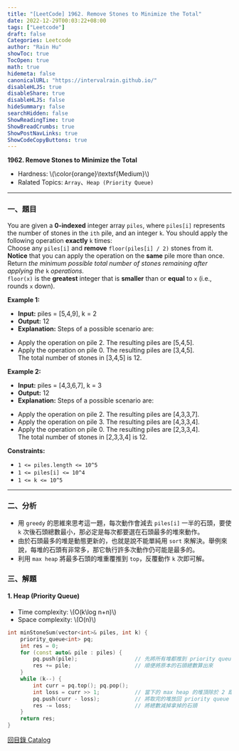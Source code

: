 ```yaml
---
title: "[LeetCode] 1962. Remove Stones to Minimize the Total"
date: 2022-12-29T00:03:22+08:00
tags: ["Leetcode"]
draft: false
Categories: Leetcode
author: "Rain Hu"
showToc: true
TocOpen: true
math: true
hidemeta: false
canonicalURL: "https://intervalrain.github.io/"
disableHLJS: true
disableShare: true
disableHLJS: false
hideSummary: false
searchHidden: false
ShowReadingTime: true
ShowBreadCrumbs: true
ShowPostNavLinks: true
ShowCodeCopyButtons: true
---
```

**1962. Remove Stones to Minimize the Total**
+ Hardness: \\(\color{orange}\textsf{Medium}\\)
+ Ralated Topics: `Array`、`Heap (Priority Queue)`

---
### 一、題目
You are given a **0-indexed** integer array `piles`, where `piles[i]` represents the number of stones in the `ith` pile, and an integer `k`. You should apply the following operation **exactly** `k` times:  
Choose any `piles[i]` and **remove** `floor(piles[i] / 2)` stones from it.
**Notice** that you can apply the operation on the **same** pile more than once.  
Return *the minimum possible total number of stones remaining after applying the* `k` *operations.*  
`floor(x)` is the **greatest** integer that is **smaller** than or **equal** to `x` (i.e., rounds `x` down).

**Example 1:**  
+ **Input:** piles = [5,4,9], k = 2
+ **Output:** 12
+ **Explanation:** Steps of a possible scenario are:  
- Apply the operation on pile 2. The resulting piles are [5,4,5].  
- Apply the operation on pile 0. The resulting piles are [3,4,5].  
The total number of stones in [3,4,5] is 12.  

**Example 2:**
+ **Input:** piles = [4,3,6,7], k = 3
+ **Output:** 12
+ **Explanation:** Steps of a possible scenario are:  
- Apply the operation on pile 2. The resulting piles are [4,3,3,7].  
- Apply the operation on pile 3. The resulting piles are [4,3,3,4].  
- Apply the operation on pile 0. The resulting piles are [2,3,3,4].  
The total number of stones in [2,3,3,4] is 12.  

**Constraints:**
+ `1 <= piles.length <= 10^5`
+ `1 <= piles[i] <= 10^4`
+ `1 <= k <= 10^5`

---

### 二、分析
+ 用 `greedy` 的思維來思考這一題，每次動作會減去 `piles[i]` 一半的石頭，要使 `k` 次後石頭總數最小，那必定是每次都要選在石頭最多的堆來動作。
+ 由於石頭最多的堆是動態更新的，也就是說不能單純用 `sort` 來解決。舉例來說，每堆的石頭有非常多，那它執行許多次動作仍可能是最多的。
+ 利用 `max heap` 將最多石頭的堆重覆推到 `top`，反覆動作 `k` 次即可解。

### 三、解題
#### 1. Heap (Priority Queue)
+ Time complexity: \\(O(k\log n+n)\\)
+ Space complexity: \\(O(n)\\)
```C++
int minStoneSum(vector<int>& piles, int k) {
    priority_queue<int> pq;
    int res = 0;
    for (const auto& pile : piles) {
        pq.push(pile);                  // 先將所有堆都推到 priority queue 上
        res += pile;                    // 順便將原本的石頭總數算出來
    }
    while (k--) {
        int curr = pq.top(); pq.pop();
        int loss = curr >> 1;           // 當下的 max heap 的堆頂除於 2 即為當下可以一次取到最多的石頭
        pq.push(curr - loss);           // 將取完的堆放回 priority queue 上
        res -= loss;                    // 將總數減掉拿掉的石頭
    }
    return res;
}
```
[回目錄 Catalog](/leetcode)